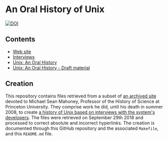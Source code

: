 # An Oral History of Unix

[![DOI](https://zenodo.org/badge/DOI/10.5281/zenodo.2525529.svg)](https://doi.org/10.5281/zenodo.2525529)

## Contents
* [Web site](https://dspinellis.github.io/oral-history-of-unix/index.html)
* [Interviews](https://dspinellis.github.io/oral-history-of-unix/Mahoney/unixhistory.htm)
* [Unix: An Oral History](https://dspinellis.github.io/oral-history-of-unix/frs122/unixhist/finalhis.htm)
* [Unix: An Oral History - Draft material](https://dspinellis.github.io/oral-history-of-unix/frs122/unixhist/oralhistory.htm)

## Creation
This repository contains files retrieved from a subset of
[an archived site](https://www.princeton.edu/~hos/Mahoney/)
devoted to Michael Sean Mahoney, Professor of the History of Science at
Princeton University.
They comprise work he did, until his death in summer 2008, to create
[a history of Unix based on interviews with the system's developers](https://www.princeton.edu/~hos/Mahoney/unixhistory.htm).
The files were retrieved on September 29th 2018 and processed to correct
absolute and incorrect hyperlinks.
The creation is documented through this GitHub repository and
the associated `Makefile`, and this `README.md` file.


